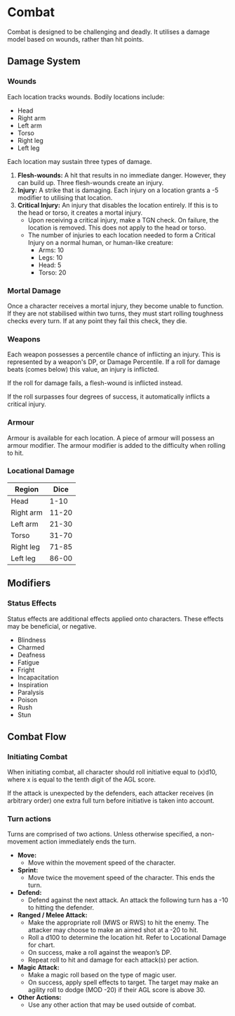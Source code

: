 # Combat

Combat is designed to be challenging and deadly. It utilises a damage model based on wounds, rather than hit points.

## Damage System

### Wounds

Each location tracks wounds. Bodily locations include:

- Head
- Right arm
- Left arm
- Torso
- Right leg
- Left leg

Each location may sustain three types of damage.

1. **Flesh-wounds:** A hit that results in no immediate danger. However, they can build up. Three flesh-wounds create an injury.
2. **Injury:** A strike that is damaging. Each injury on a location grants a -5 modifier to utilising that location.
3. **Critical Injury:** An injury that disables the location entirely. If this is to the head or torso, it creates a mortal injury.
	- Upon receiving a critical injury, make a TGN check. On failure, the location is removed. This does not apply to the head or torso.
	- The number of injuries to each location needed to form a Critical Injury on a normal human, or human-like creature:
		+ Arms: 10
		+ Legs: 10
		+ Head: 5
		+ Torso: 20

### Mortal Damage

Once a character receives a mortal injury, they become unable to function. If they are not stabilised within two turns, they must start rolling toughness checks every turn. If at any point they fail this check, they die.

### Weapons

Each weapon possesses a percentile chance of inflicting an injury. This is represented by a weapon's DP, or Damage Percentile. If a roll for damage beats (comes below) this value, an injury is inflicted.

If the roll for damage fails, a flesh-wound is inflicted instead.

If the roll surpasses four degrees of success, it automatically inflicts a critical injury.

### Armour

Armour is available for each location. A piece of armour will possess an armour modifier. The armour modifier is added to the difficulty when rolling to hit.

### Locational Damage

Region            | Dice       |
----------------- | -----------|
Head              | 1-10       |
Right arm         | 11-20      |
Left arm          | 21-30      |
Torso             | 31-70      |
Right leg         | 71-85      |
Left leg          | 86-00      |

## Modifiers

### Status Effects

Status effects are additional effects applied onto characters. These effects may be beneficial, or negative.

- Blindness
- Charmed
- Deafness
- Fatigue
- Fright
- Incapacitation
- Inspiration
- Paralysis
- Poison
- Rush
- Stun

## Combat Flow

### Initiating Combat

When initiating combat, all character should roll initiative equal to (x)d10, where x is equal to the tenth digit of the AGL score.

If the attack is unexpected by the defenders, each attacker receives (in arbitrary order) one extra full turn before initiative is taken into account.

### Turn actions

Turns are comprised of two actions. Unless otherwise specified, a non-movement action immediately ends the turn.

- **Move:**
	+ Move within the movement speed of the character.
- **Sprint:**
	+ Move twice the movement speed of the character. This ends the turn.
- **Defend:**
	+ Defend against the next attack. An attack the following turn has a -10 to hitting the defender.
- **Ranged / Melee Attack:**
	+ Make the appropriate roll (MWS or RWS) to hit the enemy. The attacker may choose to make an aimed shot at a -20 to hit. 
	+ Roll a d100 to determine the location hit. Refer to Locational Damage for chart.
	+ On success, make a roll against the weapon’s DP.
	+ Repeat roll to hit and damage for each attack(s) per action.
- **Magic Attack:**
	+ Make a magic roll based on the type of magic user.
	+ On success, apply spell effects to target. The target may make an agility roll to dodge (MOD -20) if their AGL score is above 30.
- **Other Actions:**
	+ Use any other action that may be used outside of combat.
